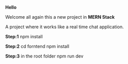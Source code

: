 **Hello**

Welcome all again this a new project in **MERN Stack**

A project where it works like a real time chat application.

**Step:1**
  npm install

**Step:2** 
  cd forntend 
  npm install

**Step:3**
  in the root folder
  npm run dev
  
